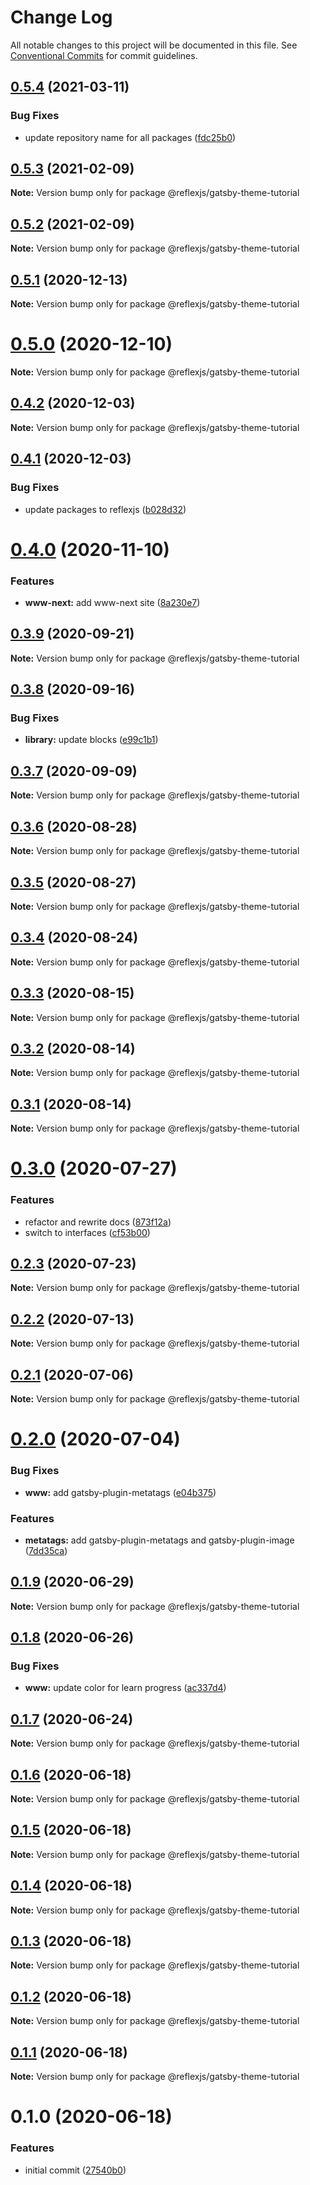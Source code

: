 # Change Log

All notable changes to this project will be documented in this file.
See [Conventional Commits](https://conventionalcommits.org) for commit guidelines.

## [0.5.4](https://github.com/reflexjs/reflexjs/compare/@reflexjs/gatsby-theme-tutorial@0.5.3...@reflexjs/gatsby-theme-tutorial@0.5.4) (2021-03-11)


### Bug Fixes

* update repository name for all packages ([fdc25b0](https://github.com/reflexjs/reflexjs/commit/fdc25b02d1008749a36e2c9027a701fc6a2c0168))





## [0.5.3](https://github.com/reflexjs/reflex/compare/@reflexjs/gatsby-theme-tutorial@0.5.2...@reflexjs/gatsby-theme-tutorial@0.5.3) (2021-02-09)

**Note:** Version bump only for package @reflexjs/gatsby-theme-tutorial





## [0.5.2](https://github.com/reflexjs/reflex/compare/@reflexjs/gatsby-theme-tutorial@0.5.1...@reflexjs/gatsby-theme-tutorial@0.5.2) (2021-02-09)

**Note:** Version bump only for package @reflexjs/gatsby-theme-tutorial





## [0.5.1](https://github.com/reflexjs/reflex/compare/@reflexjs/gatsby-theme-tutorial@0.5.0...@reflexjs/gatsby-theme-tutorial@0.5.1) (2020-12-13)

**Note:** Version bump only for package @reflexjs/gatsby-theme-tutorial





# [0.5.0](https://github.com/reflexjs/reflex/compare/@reflexjs/gatsby-theme-tutorial@0.4.2...@reflexjs/gatsby-theme-tutorial@0.5.0) (2020-12-10)

**Note:** Version bump only for package @reflexjs/gatsby-theme-tutorial





## [0.4.2](https://github.com/reflexjs/reflex/compare/@reflexjs/gatsby-theme-tutorial@0.4.1...@reflexjs/gatsby-theme-tutorial@0.4.2) (2020-12-03)

**Note:** Version bump only for package @reflexjs/gatsby-theme-tutorial





## [0.4.1](https://github.com/reflexjs/reflex/compare/@reflexjs/gatsby-theme-tutorial@0.4.0...@reflexjs/gatsby-theme-tutorial@0.4.1) (2020-12-03)


### Bug Fixes

* update packages to reflexjs ([b028d32](https://github.com/reflexjs/reflex/commit/b028d328ddbbd41e6bd023a2c6317128aa4c284e))





# [0.4.0](https://github.com/reflexjs/reflex/compare/@reflexjs/gatsby-theme-tutorial@0.3.9...@reflexjs/gatsby-theme-tutorial@0.4.0) (2020-11-10)


### Features

* **www-next:** add www-next site ([8a230e7](https://github.com/reflexjs/reflex/commit/8a230e7e43d1bb6a25c7332501547ee0f9eea080))





## [0.3.9](https://github.com/reflexjs/reflex/compare/@reflexjs/gatsby-theme-tutorial@0.3.8...@reflexjs/gatsby-theme-tutorial@0.3.9) (2020-09-21)

**Note:** Version bump only for package @reflexjs/gatsby-theme-tutorial





## [0.3.8](https://github.com/reflexjs/reflex/compare/@reflexjs/gatsby-theme-tutorial@0.3.7...@reflexjs/gatsby-theme-tutorial@0.3.8) (2020-09-16)


### Bug Fixes

* **library:** update blocks ([e99c1b1](https://github.com/reflexjs/reflex/commit/e99c1b1700abf584690e538781209c6d8fb2fe19))





## [0.3.7](https://github.com/reflexjs/reflex/compare/@reflexjs/gatsby-theme-tutorial@0.3.6...@reflexjs/gatsby-theme-tutorial@0.3.7) (2020-09-09)

**Note:** Version bump only for package @reflexjs/gatsby-theme-tutorial





## [0.3.6](https://github.com/reflexjs/reflex/compare/@reflexjs/gatsby-theme-tutorial@0.3.5...@reflexjs/gatsby-theme-tutorial@0.3.6) (2020-08-28)

**Note:** Version bump only for package @reflexjs/gatsby-theme-tutorial





## [0.3.5](https://github.com/reflexjs/reflex/compare/@reflexjs/gatsby-theme-tutorial@0.3.4...@reflexjs/gatsby-theme-tutorial@0.3.5) (2020-08-27)

**Note:** Version bump only for package @reflexjs/gatsby-theme-tutorial





## [0.3.4](https://github.com/reflexjs/reflex/compare/@reflexjs/gatsby-theme-tutorial@0.3.3...@reflexjs/gatsby-theme-tutorial@0.3.4) (2020-08-24)

**Note:** Version bump only for package @reflexjs/gatsby-theme-tutorial





## [0.3.3](https://github.com/reflexjs/reflex/compare/@reflexjs/gatsby-theme-tutorial@0.3.2...@reflexjs/gatsby-theme-tutorial@0.3.3) (2020-08-15)

**Note:** Version bump only for package @reflexjs/gatsby-theme-tutorial





## [0.3.2](https://github.com/reflexjs/reflex/compare/@reflexjs/gatsby-theme-tutorial@0.3.1...@reflexjs/gatsby-theme-tutorial@0.3.2) (2020-08-14)

**Note:** Version bump only for package @reflexjs/gatsby-theme-tutorial





## [0.3.1](https://github.com/reflexjs/reflex/compare/@reflexjs/gatsby-theme-tutorial@0.3.0...@reflexjs/gatsby-theme-tutorial@0.3.1) (2020-08-14)

**Note:** Version bump only for package @reflexjs/gatsby-theme-tutorial





# [0.3.0](https://github.com/reflexjs/reflex/compare/@reflexjs/gatsby-theme-tutorial@0.2.3...@reflexjs/gatsby-theme-tutorial@0.3.0) (2020-07-27)


### Features

* refactor and rewrite docs ([873f12a](https://github.com/reflexjs/reflex/commit/873f12af775622b5c3d66a3eb1083213b8a3d70c))
* switch to interfaces ([cf53b00](https://github.com/reflexjs/reflex/commit/cf53b00b4ac2d09e4089635cbad1223ca3932a15))





## [0.2.3](https://github.com/reflexjs/reflex/compare/@reflexjs/gatsby-theme-tutorial@0.2.2...@reflexjs/gatsby-theme-tutorial@0.2.3) (2020-07-23)

**Note:** Version bump only for package @reflexjs/gatsby-theme-tutorial





## [0.2.2](https://github.com/reflexjs/reflex/compare/@reflexjs/gatsby-theme-tutorial@0.2.1...@reflexjs/gatsby-theme-tutorial@0.2.2) (2020-07-13)

**Note:** Version bump only for package @reflexjs/gatsby-theme-tutorial





## [0.2.1](https://github.com/reflexjs/reflex/compare/@reflexjs/gatsby-theme-tutorial@0.2.0...@reflexjs/gatsby-theme-tutorial@0.2.1) (2020-07-06)

**Note:** Version bump only for package @reflexjs/gatsby-theme-tutorial





# [0.2.0](https://github.com/reflexjs/reflex/compare/@reflexjs/gatsby-theme-tutorial@0.1.9...@reflexjs/gatsby-theme-tutorial@0.2.0) (2020-07-04)


### Bug Fixes

* **www:** add gatsby-plugin-metatags ([e04b375](https://github.com/reflexjs/reflex/commit/e04b3752dcae505d6c25628a54d503bfc7c4ae18))


### Features

* **metatags:** add gatsby-plugin-metatags and gatsby-plugin-image ([7dd35ca](https://github.com/reflexjs/reflex/commit/7dd35ca5a88f686f11a0f3772d4eaaa640842ba9))





## [0.1.9](https://github.com/reflexjs/reflex/compare/@reflexjs/gatsby-theme-tutorial@0.1.8...@reflexjs/gatsby-theme-tutorial@0.1.9) (2020-06-29)

**Note:** Version bump only for package @reflexjs/gatsby-theme-tutorial





## [0.1.8](https://github.com/reflexjs/reflex/compare/@reflexjs/gatsby-theme-tutorial@0.1.7...@reflexjs/gatsby-theme-tutorial@0.1.8) (2020-06-26)


### Bug Fixes

* **www:** update color for learn progress ([ac337d4](https://github.com/reflexjs/reflex/commit/ac337d4d71f256cca67c6cd039b538cff5e13367))





## [0.1.7](https://github.com/reflexjs/reflex/compare/@reflexjs/gatsby-theme-tutorial@0.1.6...@reflexjs/gatsby-theme-tutorial@0.1.7) (2020-06-24)

**Note:** Version bump only for package @reflexjs/gatsby-theme-tutorial





## [0.1.6](https://github.com/reflexjs/reflex/compare/@reflexjs/gatsby-theme-tutorial@0.1.5...@reflexjs/gatsby-theme-tutorial@0.1.6) (2020-06-18)

**Note:** Version bump only for package @reflexjs/gatsby-theme-tutorial





## [0.1.5](https://github.com/reflexjs/reflex/compare/@reflexjs/gatsby-theme-tutorial@0.1.4...@reflexjs/gatsby-theme-tutorial@0.1.5) (2020-06-18)

**Note:** Version bump only for package @reflexjs/gatsby-theme-tutorial





## [0.1.4](https://github.com/reflexjs/reflex/compare/@reflexjs/gatsby-theme-tutorial@0.1.3...@reflexjs/gatsby-theme-tutorial@0.1.4) (2020-06-18)

**Note:** Version bump only for package @reflexjs/gatsby-theme-tutorial





## [0.1.3](https://github.com/reflexjs/reflex/compare/@reflexjs/gatsby-theme-tutorial@0.1.2...@reflexjs/gatsby-theme-tutorial@0.1.3) (2020-06-18)

**Note:** Version bump only for package @reflexjs/gatsby-theme-tutorial





## [0.1.2](https://github.com/reflexjs/reflex/compare/@reflexjs/gatsby-theme-tutorial@0.1.1...@reflexjs/gatsby-theme-tutorial@0.1.2) (2020-06-18)

**Note:** Version bump only for package @reflexjs/gatsby-theme-tutorial





## [0.1.1](https://github.com/reflexjs/reflex/compare/@reflexjs/gatsby-theme-tutorial@0.1.0...@reflexjs/gatsby-theme-tutorial@0.1.1) (2020-06-18)

**Note:** Version bump only for package @reflexjs/gatsby-theme-tutorial





# 0.1.0 (2020-06-18)


### Features

* initial commit ([27540b0](https://github.com/reflexjs/reflex/commit/27540b022a849212a21894b05df928e5e6b19456))
